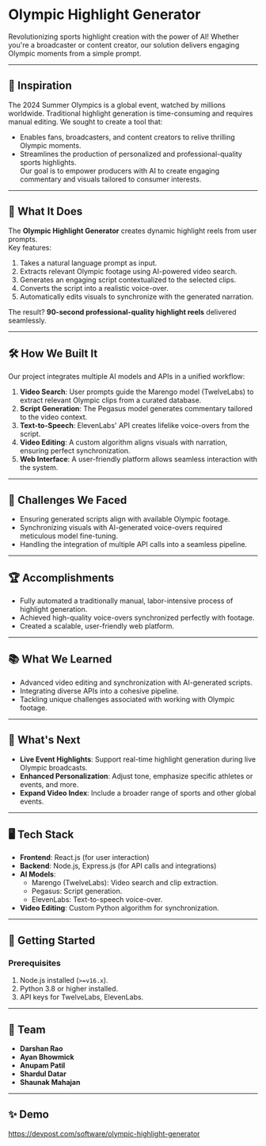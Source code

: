 
# Olympic Highlight Generator

Revolutionizing sports highlight creation with the power of AI! Whether you're a broadcaster or content creator, our solution delivers engaging Olympic moments from a simple prompt. 

---

## 🌟 Inspiration

The 2024 Summer Olympics is a global event, watched by millions worldwide. Traditional highlight generation is time-consuming and requires manual editing. We sought to create a tool that:  
- Enables fans, broadcasters, and content creators to relive thrilling Olympic moments.  
- Streamlines the production of personalized and professional-quality sports highlights.  
Our goal is to empower producers with AI to create engaging commentary and visuals tailored to consumer interests.

---

## 🎯 What It Does

The **Olympic Highlight Generator** creates dynamic highlight reels from user prompts.  
Key features:  
1. Takes a natural language prompt as input.  
2. Extracts relevant Olympic footage using AI-powered video search.  
3. Generates an engaging script contextualized to the selected clips.  
4. Converts the script into a realistic voice-over.  
5. Automatically edits visuals to synchronize with the generated narration.  

The result? **90-second professional-quality highlight reels** delivered seamlessly.  

---

## 🛠️ How We Built It

Our project integrates multiple AI models and APIs in a unified workflow:  
1. **Video Search**: User prompts guide the Marengo model (TwelveLabs) to extract relevant Olympic clips from a curated database.  
2. **Script Generation**: The Pegasus model generates commentary tailored to the video context.  
3. **Text-to-Speech**: ElevenLabs' API creates lifelike voice-overs from the script.  
4. **Video Editing**: A custom algorithm aligns visuals with narration, ensuring perfect synchronization.  
5. **Web Interface**: A user-friendly platform allows seamless interaction with the system.  

---

## 🚧 Challenges We Faced

- Ensuring generated scripts align with available Olympic footage.  
- Synchronizing visuals with AI-generated voice-overs required meticulous model fine-tuning.  
- Handling the integration of multiple API calls into a seamless pipeline.  

---

## 🏆 Accomplishments

- Fully automated a traditionally manual, labor-intensive process of highlight generation.  
- Achieved high-quality voice-overs synchronized perfectly with footage.  
- Created a scalable, user-friendly web platform.  

---

## 📚 What We Learned

- Advanced video editing and synchronization with AI-generated scripts.  
- Integrating diverse APIs into a cohesive pipeline.  
- Tackling unique challenges associated with working with Olympic footage.  

---

## 🚀 What's Next

- **Live Event Highlights**: Support real-time highlight generation during live Olympic broadcasts.  
- **Enhanced Personalization**: Adjust tone, emphasize specific athletes or events, and more.  
- **Expand Video Index**: Include a broader range of sports and other global events.  

---

## 🖥️ Tech Stack

- **Frontend**: React.js (for user interaction)  
- **Backend**: Node.js, Express.js (for API calls and integrations)  
- **AI Models**:  
  - Marengo (TwelveLabs): Video search and clip extraction.  
  - Pegasus: Script generation.  
  - ElevenLabs: Text-to-speech voice-over.  
- **Video Editing**: Custom Python algorithm for synchronization.  

---

## 🚀 Getting Started

### Prerequisites
1. Node.js installed (`>=v16.x`).  
2. Python 3.8 or higher installed.  
3. API keys for TwelveLabs, ElevenLabs.

---

## 🏅 Team

- **Darshan Rao**
- **Ayan Bhowmick**
- **Anupam Patil**
- **Shardul Datar**
- **Shaunak Mahajan**

---

## ✨ Demo

https://devpost.com/software/olympic-highlight-generator


